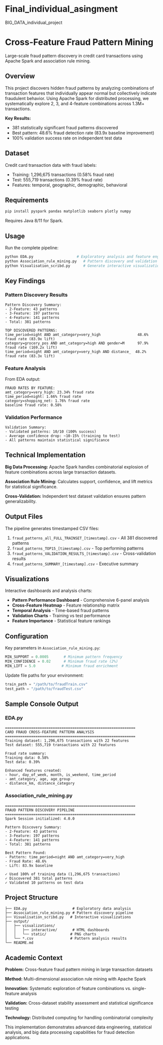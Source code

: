 # Final_individual_asingment
BIG_DATA_individual_project

# Cross-Feature Fraud Pattern Mining

Large-scale fraud pattern discovery in credit card transactions using Apache Spark and association rule mining.

## Overview

This project discovers hidden fraud patterns by analyzing combinations of transaction features that individually appear normal but collectively indicate fraudulent behavior. Using Apache Spark for distributed processing, we systematically explore 2, 3, and 4-feature combinations across 1.3M+ transactions.

**Key Results:**
- 381 statistically significant fraud patterns discovered
- Best pattern: 48.6% fraud detection rate (83.9x baseline improvement)
- 100% validation success rate on independent test data

## Dataset

Credit card transaction data with fraud labels:
- Training: 1,296,675 transactions (0.58% fraud rate)
- Test: 555,719 transactions (0.39% fraud rate)
- Features: temporal, geographic, demographic, behavioral

## Requirements

```bash
pip install pyspark pandas matplotlib seaborn plotly numpy
```

Requires Java 8/11 for Spark.

## Usage

Run the complete pipeline:

```bash
python EDA.py                    # Exploratory analysis and feature engineering
python Association_rule_mining.py   # Pattern discovery and validation  
python Visualisation_scribd.py      # Generate interactive visualizations
```

## Key Findings

### Pattern Discovery Results
```
Pattern Discovery Summary:
- 2-Feature: 43 patterns
- 3-Feature: 197 patterns  
- 4-Feature: 141 patterns
- Total: 381 patterns

TOP DISCOVERED PATTERNS:
time_period=night AND amt_category=very_high                 48.6% fraud rate (83.9x lift)
category=grocery_pos AND amt_category=high AND gender=M      97.9% fraud rate (169.2x lift)
time_period=night AND amt_category=very_high AND distance_  48.2% fraud rate (83.3x lift)
```

### Feature Analysis
From EDA output:
```
FRAUD RATES BY FEATURE:
amt_category=very_high: 23.34% fraud rate
time_period=night: 1.66% fraud rate  
category=shopping_net: 1.76% fraud rate
baseline fraud rate: 0.58%
```

### Validation Performance
```
Validation Summary:
- Validated patterns: 10/10 (100% success)
- Average confidence drop: ~10-15% (training to test)
- All patterns maintain statistical significance
```

## Technical Implementation

**Big Data Processing:** Apache Spark handles combinatorial explosion of feature combinations across large transaction datasets.

**Association Rule Mining:** Calculates support, confidence, and lift metrics for statistical significance.

**Cross-Validation:** Independent test dataset validation ensures pattern generalizability.

## Output Files

The pipeline generates timestamped CSV files:

1. `fraud_patterns_all_FULL_TRAINSET_[timestamp].csv` - All 381 discovered patterns
2. `fraud_patterns_TOP15_[timestamp].csv` - Top performing patterns
3. `fraud_patterns_VALIDATION_RESULTS_[timestamp].csv` - Cross-validation results
4. `fraud_patterns_SUMMARY_[timestamp].csv` - Executive summary

## Visualizations

Interactive dashboards and analysis charts:

- **Pattern Performance Dashboard** - Comprehensive 6-panel analysis
- **Cross-Feature Heatmap** - Feature relationship matrix
- **Temporal Analysis** - Time-based fraud patterns
- **Validation Charts** - Training vs test performance
- **Feature Importance** - Statistical feature rankings

## Configuration

Key parameters in `Association_rule_mining.py`:

```python
MIN_SUPPORT = 0.0005       # Minimum pattern frequency
MIN_CONFIDENCE = 0.02      # Minimum fraud rate (2%)
MIN_LIFT = 5.0            # Minimum fraud enrichment
```

Update file paths for your environment:
```python
train_path = "/path/to/fraudTrain.csv"
test_path = "/path/to/fraudTest.csv"
```

## Sample Console Output

### EDA.py
```
============================================================
CARD FRAUD CROSS-FEATURE PATTERN ANALYSIS
============================================================
Training dataset: 1,296,675 transactions with 22 features
Test dataset: 555,719 transactions with 22 features

Fraud rate summary:
Training data: 0.58%
Test data: 0.39%

Enhanced features created:
- hour, day_of_week, month, is_weekend, time_period
- amt_category, age, age_group  
- distance_km, distance_category
```

### Association_rule_mining.py
```
============================================================
FRAUD PATTERN DISCOVERY PIPELINE
============================================================
Spark Session initialized: 4.0.0

Pattern Discovery Summary:
- 2-Feature: 43 patterns
- 3-Feature: 197 patterns
- 4-Feature: 141 patterns
- Total: 381 patterns

Best Pattern Found:
- Pattern: time_period=night AND amt_category=very_high
- Fraud Rate: 48.6%
- Lift: 83.9x baseline

✓ Used 100% of training data (1,296,675 transactions)
✓ Discovered 381 total patterns
✓ Validated 10 patterns on test data
```

## Project Structure

```
├── EDA.py                     # Exploratory data analysis
├── Association_rule_mining.py # Pattern discovery pipeline
├── Visualisation_scribd.py   # Interactive visualizations
├── output/
│   ├── visualizations/
│   │   ├── interactive/       # HTML dashboards
│   │   └── static/           # PNG charts
│   └── *.csv                 # Pattern analysis results
└── README.md
```

## Academic Context

**Problem:** Cross-feature fraud pattern mining in large transaction datasets

**Method:** Multi-dimensional association rule mining with Apache Spark

**Innovation:** Systematic exploration of feature combinations vs. single-feature analysis

**Validation:** Cross-dataset stability assessment and statistical significance testing

**Technology:** Distributed computing for handling combinatorial complexity

This implementation demonstrates advanced data engineering, statistical analysis, and big data processing capabilities for fraud detection applications.
